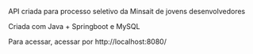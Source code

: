 API criada para processo seletivo da Minsait de jovens desenvolvedores

Criada com Java + Springboot e MySQL

Para acessar, acessar por http://localhost:8080/
